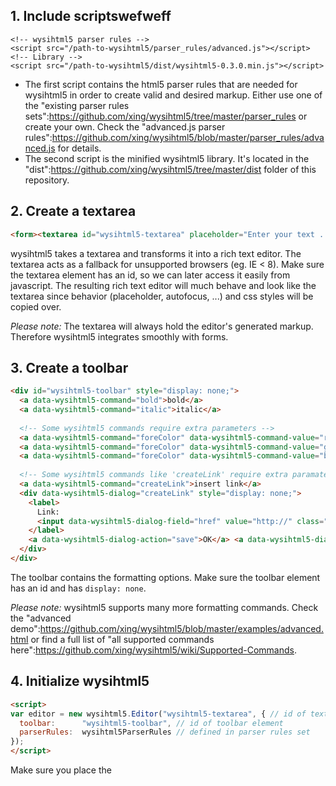 ## 1. Include scriptswefweff

```htmlwefwef
<!-- wysihtml5 parser rules -->
<script src="/path-to-wysihtml5/parser_rules/advanced.js"></script>
<!-- Library -->
<script src="/path-to-wysihtml5/dist/wysihtml5-0.3.0.min.js"></script>
```

* The first script contains the html5 parser rules that are needed for wysihtml5 in order to create valid and desired markup.
Either use one of the "existing parser rules sets":https://github.com/xing/wysihtml5/tree/master/parser_rules or create your own.
Check the "advanced.js parser rules":https://github.com/xing/wysihtml5/blob/master/parser_rules/advanced.js for details.
* The second script is the minified wysihtml5 library. It's located in the "dist":https://github.com/xing/wysihtml5/tree/master/dist folder of this repository.

## 2. Create a textarea

```html
<form><textarea id="wysihtml5-textarea" placeholder="Enter your text ..." autofocus></textarea></form>
```


wysihtml5 takes a textarea and transforms it into a rich text editor. The textarea acts as a fallback for unsupported browsers (eg. IE < 8). Make sure the textarea element has an id, so we can later access it easily from javascript.
The resulting rich text editor will much behave and look like the textarea since behavior (placeholder, autofocus, ...) and css styles will be copied over.

*Please note:* The textarea will always hold the editor's generated markup. Therefore wysihtml5 integrates smoothly with forms.

## 3. Create a toolbar

```html
<div id="wysihtml5-toolbar" style="display: none;">
  <a data-wysihtml5-command="bold">bold</a>
  <a data-wysihtml5-command="italic">italic</a>
  
  <!-- Some wysihtml5 commands require extra parameters -->
  <a data-wysihtml5-command="foreColor" data-wysihtml5-command-value="red">red</a>
  <a data-wysihtml5-command="foreColor" data-wysihtml5-command-value="green">green</a>
  <a data-wysihtml5-command="foreColor" data-wysihtml5-command-value="blue">blue</a>
  
  <!-- Some wysihtml5 commands like 'createLink' require extra paramaters specified by the user (eg. href) -->
  <a data-wysihtml5-command="createLink">insert link</a>
  <div data-wysihtml5-dialog="createLink" style="display: none;">
    <label>
      Link:
      <input data-wysihtml5-dialog-field="href" value="http://" class="text">
    </label>
    <a data-wysihtml5-dialog-action="save">OK</a> <a data-wysihtml5-dialog-action="cancel">Cancel</a>
  </div>
</div>
```

The toolbar contains the formatting options. Make sure the toolbar element has an id and has <code>display: none</code>.

*Please note:* wysihtml5 supports many more formatting commands. Check the "advanced demo":https://github.com/xing/wysihtml5/blob/master/examples/advanced.html or find a full list of "all supported commands here":https://github.com/xing/wysihtml5/wiki/Supported-Commands.

## 4. Initialize wysihtml5

```html
<script>
var editor = new wysihtml5.Editor("wysihtml5-textarea", { // id of textarea element
  toolbar:      "wysihtml5-toolbar", // id of toolbar element
  parserRules:  wysihtml5ParserRules // defined in parser rules set 
});
</script>
```
Make sure you place the <code><script></code> at the end of the document, before the <code></body></code> tag because the document must be loaded before running the script. Or, test if document is loaded (i.e. jQuery's <code>$(document).ready()</code>) and initialize the editor aferwards.

wysihtml5 supports many more "configuration options":https://github.com/xing/wysihtml5/wiki/Configuration.


## 5. Use a set of CSS classes to style the editor's content

Browsers use a default style sheet to style elements, so if you use b, i, ul and li, there is already some styling visible in the editor.

But for the colors, we use classes like <code>.wysiwyg-color-fuchsia</code>, and for floats, we use <code>.wysiwyg-float-right</code> or <code>-left</code>. 

See the "CSS of the advanced demo":https://github.com/xing/wysihtml5/blob/master/examples/css/stylesheet.css (see the "whitelist of allowed classes":https://github.com/xing/wysihtml5/blob/master/parser_rules/advanced.js). You can add these classes with the "stylesheets - configuration option":https://github.com/xing/wysihtml5/wiki/Configuration (when you initialize wysihtml5, see above), i.e.

<pre><code>stylesheets: ["css/reset.css", "css/editor.css"]</pre></code>

The stylesheets are linked from within the head of the iframe's content then.

## 6. There you go

Congrats you just integrated wysihtml5 into your website.
Now enjoy a cold beer.